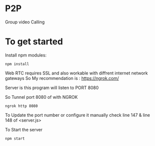 # P2P
Group video Calling

# To get started

Install npm modules:
```
npm install
```

Web RTC requires SSL and also workable with diffrent internet network gateways
So My recommendation is : https://ngrok.com/

Server is this program will listen to PORT 8080

So Tunnel port 8080 of with NGROK
```
ngrok http 8080
```

To Update the port number or configure it manually check line 147 & line 148 of <server.js>

To Start the server
```
npm start
```
